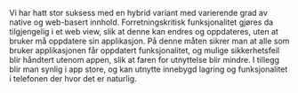 Vi har hatt stor suksess med en hybrid variant med varierende grad av native og web-basert innhold. Forretningskritisk funksjonalitet gjøres da tilgjengelig i et web view, slik at denne kan endres og oppdateres, uten at bruker må oppdatere sin applikasjon. På denne måten sikrer man at alle som bruker applikasjonen får oppdatert funksjonalitet, og mulige sikkerhetsfeil blir håndtert utenom appen, slik at faren for utnyttelse blir mindre. I tillegg blir man synlig i app store, og kan utnytte innebygd lagring og funksjonalitet i telefonen der hvor det er naturlig.